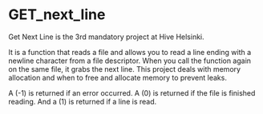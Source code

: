 # GET_next_line

Get Next Line is the 3rd mandatory project at Hive Helsinki.

It is a function that reads a file and allows you to read a line ending with a newline character from a file descriptor. When you call the function again on the same file, it grabs the next line. This project deals with memory allocation and when to free and allocate memory to prevent leaks.

A (-1) is returned if an error occurred. A (0) is returned if the file is finished reading. And a (1) is returned if a line is read.
